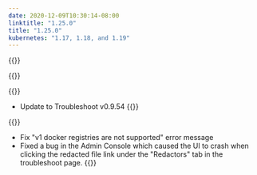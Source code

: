```yaml
---
date: 2020-12-09T10:30:14-08:00
linktitle: "1.25.0"
title: "1.25.0"
kubernetes: "1.17, 1.18, and 1.19"
---
```


{{<features>}}

{{</features>}}

{{<changes>}}
* Update to Troubleshoot v0.9.54
{{</changes>}}

{{<fixes>}}
* Fix "v1 docker registries are not supported" error message
* Fixed a bug in the Admin Console which caused the UI to crash when clicking the redacted file link under the "Redactors" tab in the troubleshoot page.
{{</fixes>}}
